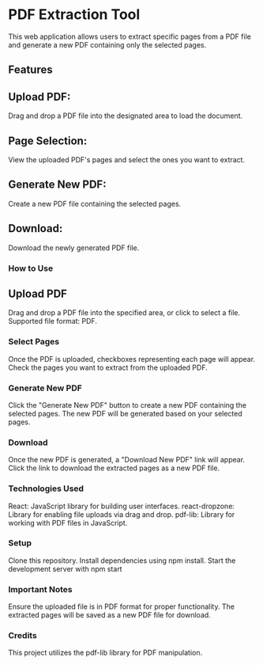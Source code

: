 # PDF Extraction Tool

This web application allows users to extract specific pages from a PDF file and generate a new PDF containing only the selected pages.

## Features

## Upload PDF: 
   Drag and drop a PDF file into the designated area to load the document.
## Page Selection: 
   View the uploaded PDF's pages and select the ones you want to extract.
## Generate New PDF: 
   Create a new PDF file containing the selected pages.
## Download: 
   Download the newly generated PDF file.

### How to Use

## Upload PDF

Drag and drop a PDF file into the specified area, or click to select a file.
Supported file format: PDF.

### Select Pages

Once the PDF is uploaded, checkboxes representing each page will appear.
Check the pages you want to extract from the uploaded PDF.

### Generate New PDF

Click the "Generate New PDF" button to create a new PDF containing the selected pages.
The new PDF will be generated based on your selected pages.

### Download

Once the new PDF is generated, a "Download New PDF" link will appear.
Click the link to download the extracted pages as a new PDF file.

### Technologies Used

React: JavaScript library for building user interfaces.
react-dropzone: Library for enabling file uploads via drag and drop.
pdf-lib: Library for working with PDF files in JavaScript.

### Setup

Clone this repository.
Install dependencies using npm install.
Start the development server with npm start

### Important Notes

Ensure the uploaded file is in PDF format for proper functionality.
The extracted pages will be saved as a new PDF file for download.

### Credits
This project utilizes the pdf-lib library for PDF manipulation.

